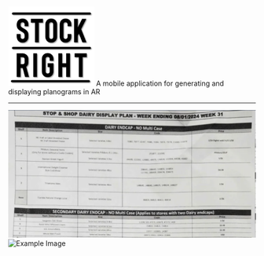 <img src="PlanogramApp/assets/Logo/MainLogo.png" alt="Example Image" width="175">
A mobile application for generating and displaying planograms in AR


---
<img src="/PlanogramApp/assets/ExamplePlanogram.png">
<img src="https://firebasestorage.googleapis.com/v0/b/auth-ec1d5.firebasestorage.app/o/planogram-Planogram1-General.png?alt=media" alt="Example Image" width="200">


